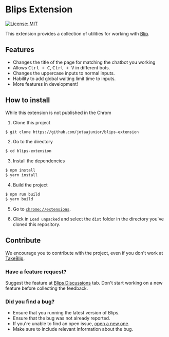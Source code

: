 # Blips Extension
[![License: MIT](https://img.shields.io/badge/License-MIT-yellow.svg)](https://opensource.org/licenses/MIT)


This extension provides a collection of utilities for working with [Blip](https://portal.blip.ai/).

## Features

- Changes the title of the page for matching the chatbot you working
- Allows <kbd>Ctrl + C</kbd>, <kbd>Ctrl + V</kbd> in different bots.
- Changes the uppercase inputs to normal inputs.
- Hability to add global waiting limit time to inputs.
- More features in development!

## How to install

While this extension is not published in the Chrom

1. Clone this project

```bash
$ git clone https://github.com/jotaajunior/blips-extension
```

2. Go to the directory

```bash
$ cd blips-extension
```

3. Install the dependencies

```bash
$ npm install
$ yarn install
```

4. Build the project

```bash
$ npm run build
$ yarn build
```

5. Go to [`chrome://extensions`](chrome://extensions).

6. Click in `Load unpacked` and select the `dist` folder in the directory you've cloned this repository.


## Contribute

We encourage you to contribute with the project, even if you don't work at [TakeBlip](https://www.take.net/).

### Have a feature request?

Suggest the feature at [Blips Discussions](https://github.com/jotaajunior/blips-extension/discussions) tab. Don't start working on a new feature before collecting the feedback.

### Did you find a bug?

- Ensure that you running the latest version of Blips.
- Ensure that the bug was not already reported.
- If you're unable to find an open issue, [open a new one](https://github.com/jotaajunior/blips-extension/issues).
- Make sure to include relevant information about the bug.
